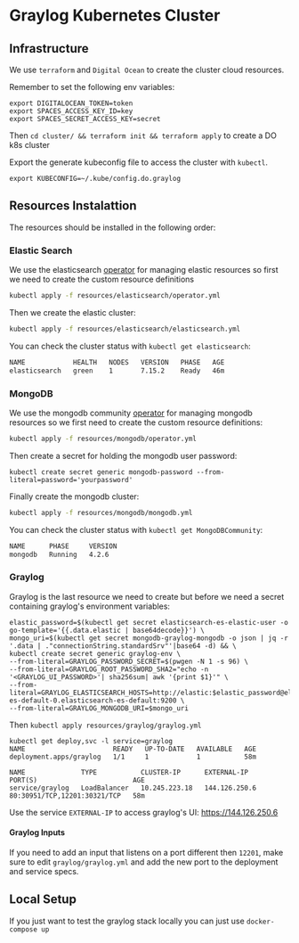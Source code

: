 # Graylog Kubernetes Cluster

## Infrastructure

We use `terraform` and `Digital Ocean` to create the cluster cloud resources.

Remember to set the following env variables:

```
export DIGITALOCEAN_TOKEN=token
export SPACES_ACCESS_KEY_ID=key
export SPACES_SECRET_ACCESS_KEY=secret
```

Then `cd cluster/ && terraform init && terraform apply` to create a DO k8s cluster

Export the generate kubeconfig file to access the cluster with `kubectl`.
```
export KUBECONFIG=~/.kube/config.do.graylog
```

## Resources Instalattion

The resources should be installed in the following order:

### Elastic Search

We use the elasticsearch [operator](https://www.elastic.co/guide/en/cloud-on-k8s/current/index.html) for managing elastic resources so first we need to create the custom resource definitions

```sh
kubectl apply -f resources/elasticsearch/operator.yml
```

Then we create the elastic cluster:

```sh
kubectl apply -f resources/elasticsearch/elasticsearch.yml
```

You can check the cluster status with `kubectl get elasticsearch`:

```sh
NAME            HEALTH   NODES   VERSION   PHASE   AGE
elasticsearch   green    1       7.15.2    Ready   46m
```


### MongoDB

We use the mongodb community [operator](https://github.com/mongodb/mongodb-kubernetes-operator) for managing mongodb resources so we first need to create the custom resource definitions:

```sh
kubectl apply -f resources/mongodb/operator.yml
```

Then create a secret for holding the mongodb user password:

```
kubectl create secret generic mongodb-password --from-literal=password='yourpassword'
```

Finally create the mongodb cluster:

```sh
kubectl apply -f resources/mongodb/mongodb.yml
```

You can check the cluster status with `kubectl get MongoDBCommunity`:

```sh
NAME      PHASE     VERSION
mongodb   Running   4.2.6
```

### Graylog

Graylog is the last resource we need to create but before we need a secret containing graylog's environment variables:

```
elastic_password=$(kubectl get secret elasticsearch-es-elastic-user -o go-template='{{.data.elastic | base64decode}}') \
mongo_uri=$(kubectl get secret mongodb-graylog-mongodb -o json | jq -r '.data | ."connectionString.standardSrv"'|base64 -d) && \
kubectl create secret generic graylog-env \
--from-literal=GRAYLOG_PASSWORD_SECRET=$(pwgen -N 1 -s 96) \
--from-literal=GRAYLOG_ROOT_PASSWORD_SHA2="echo -n '<GRAYLOG_UI_PASSWORD>'| sha256sum| awk '{print $1}'" \
--from-literal=GRAYLOG_ELASTICSEARCH_HOSTS=http://elastic:$elastic_password@elasticsearch-es-default-0.elasticsearch-es-default:9200 \
--from-literal=GRAYLOG_MONGODB_URI=$mongo_uri
```

Then `kubectl apply resources/graylog/graylog.yml`

```
kubectl get deploy,svc -l service=graylog
NAME                      READY   UP-TO-DATE   AVAILABLE   AGE
deployment.apps/graylog   1/1     1            1           58m

NAME              TYPE           CLUSTER-IP      EXTERNAL-IP     PORT(S)                        AGE
service/graylog   LoadBalancer   10.245.223.18   144.126.250.6   80:30951/TCP,12201:30321/TCP   58m
```

Use the service `EXTERNAL-IP` to access graylog's UI: https://144.126.250.6

#### Graylog Inputs

If you need to add an input that listens on a port different then `12201`, make sure to edit `graylog/graylog.yml` and add the new port to the deployment and service specs.

## Local Setup

If you just want to test the graylog stack locally you can just use `docker-compose up`